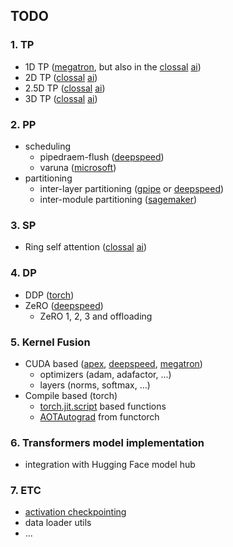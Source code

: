 ## TODO
### 1. TP
- 1D TP ([megatron](https://github.com/NVIDIA/Megatron-LM), but also in the [clossal](https://github.com/hpcaitech/ColossalAI) [ai](https://www.colossalai.org/docs/get_started/installation))
- 2D TP ([clossal](https://github.com/hpcaitech/ColossalAI) [ai](https://www.colossalai.org/docs/get_started/installation))
- 2.5D TP ([clossal](https://github.com/hpcaitech/ColossalAI) [ai](https://www.colossalai.org/docs/get_started/installation))
- 3D TP ([clossal](https://github.com/hpcaitech/ColossalAI) [ai](https://www.colossalai.org/docs/get_started/installation))

### 2. PP
- scheduling
    - pipedraem-flush ([deepspeed](https://github.com/microsoft/DeepSpeed))
    - varuna ([microsoft](https://github.com/microsoft/varuna))
- partitioning
    - inter-layer partitioning ([gpipe](https://github.com/kakaobrain/torchgpipe) or [deepspeed](https://github.com/microsoft/DeepSpeed))
    - inter-module partitioning ([sagemaker](https://arxiv.org/pdf/2111.05972.pdf))

### 3. SP
- Ring self attention ([clossal](https://github.com/hpcaitech/ColossalAI) [ai](https://www.colossalai.org/docs/get_started/installation))

### 4. DP
- DDP ([torch](https://pytorch.org/docs/master/notes/ddp.html))
- ZeRO ([deepspeed](https://github.com/microsoft/DeepSpeed))
    - ZeRO 1, 2, 3 and offloading

### 5. Kernel Fusion
- CUDA based ([apex](https://github.com/NVIDIA/apex), [deepspeed](https://github.com/microsoft/DeepSpeed), [megatron](https://github.com/NVIDIA/Megatron-LM))
    - optimizers (adam, adafactor, ...)
    - layers (norms, softmax, ...)
- Compile based (torch)
    - [torch.jit.script](https://pytorch.org/docs/stable/generated/torch.jit.script.html) based functions
    - [AOTAutograd](https://pytorch.org/functorch/stable/notebooks/aot_autograd_optimizations.html) from functorch

### 6. Transformers model implementation
- integration with Hugging Face model hub

### 7. ETC
- [activation checkpointing](https://github.com/microsoft/DeepSpeed/tree/master/deepspeed/runtime/activation_checkpointing)
- data loader utils
- ...
